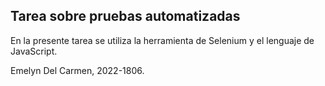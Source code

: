## Tarea sobre pruebas automatizadas

En la presente tarea se utiliza la herramienta de Selenium y el lenguaje de JavaScript.

Emelyn Del Carmen, 2022-1806.
